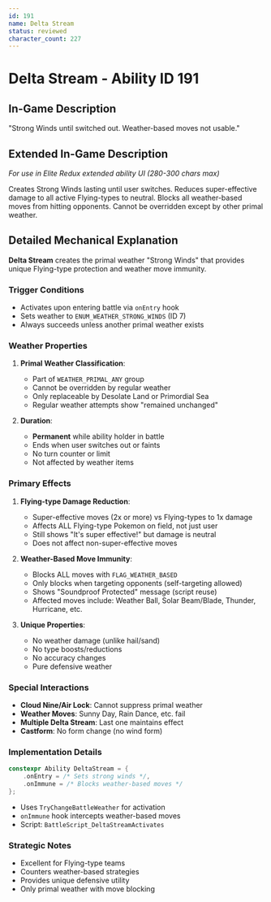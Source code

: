 ```yaml
---
id: 191
name: Delta Stream
status: reviewed
character_count: 227
---
```


# Delta Stream - Ability ID 191

## In-Game Description
"Strong Winds until switched out. Weather-based moves not usable."

## Extended In-Game Description
*For use in Elite Redux extended ability UI (280-300 chars max)*

Creates Strong Winds lasting until user switches. Reduces super-effective damage to all active Flying-types to neutral. Blocks all weather-based moves from hitting opponents. Cannot be overridden except by other primal weather. 

## Detailed Mechanical Explanation
**Delta Stream** creates the primal weather "Strong Winds" that provides unique Flying-type protection and weather move immunity.

### Trigger Conditions
- Activates upon entering battle via `onEntry` hook
- Sets weather to `ENUM_WEATHER_STRONG_WINDS` (ID 7)
- Always succeeds unless another primal weather exists

### Weather Properties
1. **Primal Weather Classification**:
   - Part of `WEATHER_PRIMAL_ANY` group
   - Cannot be overridden by regular weather
   - Only replaceable by Desolate Land or Primordial Sea
   - Regular weather attempts show "remained unchanged"

2. **Duration**:
   - **Permanent** while ability holder in battle
   - Ends when user switches out or faints
   - No turn counter or limit
   - Not affected by weather items

### Primary Effects
1. **Flying-type Damage Reduction**:
   - Super-effective moves (2x or more) vs Flying-types to 1x damage
   - Affects ALL Flying-type Pokemon on field, not just user
   - Still shows "It's super effective!" but damage is neutral
   - Does not affect non-super-effective moves

2. **Weather-Based Move Immunity**:
   - Blocks ALL moves with `FLAG_WEATHER_BASED`
   - Only blocks when targeting opponents (self-targeting allowed)
   - Shows "Soundproof Protected" message (script reuse)
   - Affected moves include: Weather Ball, Solar Beam/Blade, Thunder, Hurricane, etc.

3. **Unique Properties**:
   - No weather damage (unlike hail/sand)
   - No type boosts/reductions
   - No accuracy changes
   - Pure defensive weather

### Special Interactions
- **Cloud Nine/Air Lock**: Cannot suppress primal weather
- **Weather Moves**: Sunny Day, Rain Dance, etc. fail
- **Multiple Delta Stream**: Last one maintains effect
- **Castform**: No form change (no wind form)

### Implementation Details
```cpp
constexpr Ability DeltaStream = {
    .onEntry = /* Sets strong winds */,
    .onImmune = /* Blocks weather-based moves */
};
```

- Uses `TryChangeBattleWeather` for activation
- `onImmune` hook intercepts weather-based moves
- Script: `BattleScript_DeltaStreamActivates`

### Strategic Notes
- Excellent for Flying-type teams
- Counters weather-based strategies
- Provides unique defensive utility
- Only primal weather with move blocking

